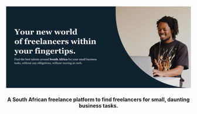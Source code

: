 ![Lancier](https://github.com/ErrolNtetha/lancing-client/blob/1be7174005636765690f2bc75f4c06a7b11038d2/public/images/lancier.jpg)
<h4 align="center"> A South African freelance platform to find freelancers for small, daunting business tasks. </h4>
